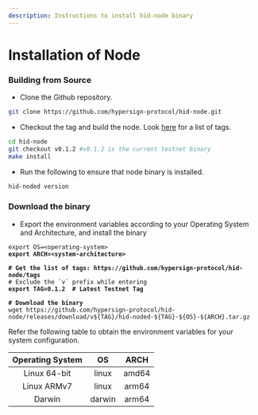 ```yaml
---
description: Instructions to install hid-node binary
---
```


# Installation of Node

### Building from Source

* Clone the Github repository.

```bash
git clone https://github.com/hypersign-protocol/hid-node.git
```

* Checkout the tag and build the node. Look [here](https://github.com/hypersign-protocol/hid-node/tags) for a list of tags.

```bash
cd hid-node
git checkout v0.1.2 #v0.1.2 is the current testnet binary
make install
```

* Run the following to ensure that node binary is installed.

```bash
hid-noded version
```

### Download the binary

* Export the environment variables according to your Operating System and Architecture, and install the binary

<pre class="language-bash"><code class="lang-bash">export OS=&#x3C;operating-system>
<strong>export ARCH=&#x3C;system-architecture>
</strong>
<strong># Get the list of tags: https://github.com/hypersign-protocol/hid-node/tags
</strong># Exclude the `v` prefix while entering
<strong>export TAG=0.1.2  # Latest Testnet Tag
</strong>
<strong># Download the binary
</strong>wget https://github.com/hypersign-protocol/hid-node/releases/download/v${TAG}/hid-noded-${TAG}-${OS}-${ARCH}.tar.gz
</code></pre>

Refer the following table to obtain the environment variables for your system configuration.

| Operating System |   OS   |  ARCH |
| :--------------: | :----: | :---: |
|   Linux 64-bit   |  linux | amd64 |
|    Linux ARMv7   |  linux | arm64 |
|      Darwin      | darwin | arm64 |
